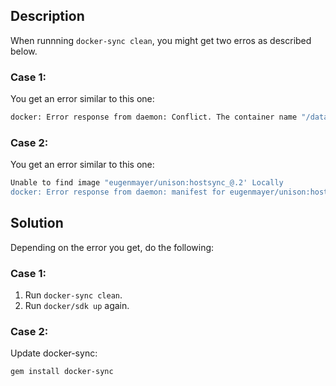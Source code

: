 ## Description
When runnning `docker-sync clean`, you might get two erros as described below.

### Case 1:
You get an error similar to this one:

```bash
docker: Error response from daemon: Conflict. The container name "/data-sync" is already in use by container "47dd708a7a7f9550390432289bd85fe0e4491b080748fcbba7ddb3331de2c7e7". You have to remove (or rename) that container to be able to reuse that name.
```

### Case 2:
You get an error similar to this one:
```bash
Unable to find image "eugenmayer/unison:hostsync_@.2' Locally
docker: Error response from daemon: manifest for eugenmayer/unison:hostsync_@.2 not found: manifest unknown: manifest unknown.
```

## Solution
Depending on the error you get, do the following:

### Case 1:
1. Run `docker-sync clean`.
2. Run `docker/sdk up` again.

### Case 2: 
Update docker-sync:
```bash
gem install docker-sync
```